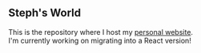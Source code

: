 ## Steph's World

This is the repository where I host my [personal website](https://agustdmybae.github.io/profile.html). <br>
I'm currently working on migrating into a React version!


